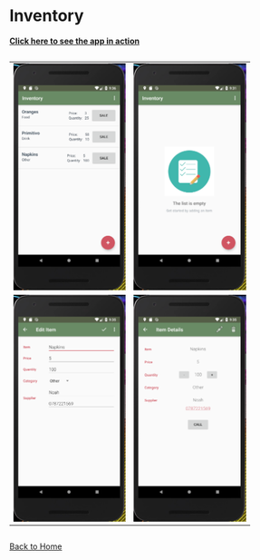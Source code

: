 Inventory
==========
<a href="https://www.youtube.com/watch?v=bKWdDiIfqGU" target="_blank"><strong>Click here to see the app in action</strong></a>


<div style="overflow-x:auto;">
	<table align="center" cellspacing="0" cellpadding="0" style="border: none; border-collapse:collapse">
		<tr>
			<td align="center"><a href="images/Inventory1.PNG"><img src="images/Inventory1.PNG" style="max-height: 400px" /></a></td>
			<td align="center"><a href="images/Inventory2.PNG"><img src="images/Inventory2.PNG" style="max-height: 400px" /></a></td>
		</tr>
		<tr>
			<td align="center"><a href="images/Inventory3.PNG"><img src="images/Inventory3.PNG" style="max-height: 400px" /></a></td>
			<td align="center"><a href="images/Inventory4.PNG"><img src="images/Inventory4.PNG" style="max-height: 400px" /></a></td>
		</tr>
	</table>
</div>

[Back to Home](index)
